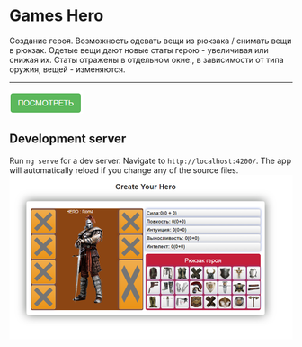# Games Hero
Создание героя.
Возможность одевать вещи из рюкзака / снимать вещи в рюкзак.
Одетые вещи дают новые статы герою - увеличивая или снижая их.
Статы отражены в отдельном окне., в зависимости от типа оружия, вещей - изменяются.</br>
<hr>

<a target="_blank" href="https://meddokss.github.io/HEROGAME"><img src="see.png" alt="Посмотреть"></a>

## Development server
Run `ng serve` for a dev server. Navigate to `http://localhost:4200/`.
The app will automatically reload if you change any of the source files.
<a target="_blank" href="https://meddokss.github.io/HEROGAME"><img src="HeroGAME.png" alt="HeroGAME"></a>

